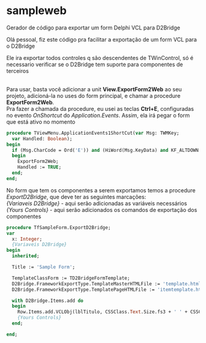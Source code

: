 # sampleweb
Gerador de código para exportar um form Delphi VCL para D2Bridge

Olá pessoal, fiz este código pra facilitar a exportação de um form VCL para o D2Bridge

Ele ira exportar todos controles q são descendentes de TWinControl, só é necessario verificar se o D2Bridge tem suporte para componentes de terceiros<br><br>

Para usar, basta você adicionar a unit **View.ExportForm2Web** ao seu projeto, adicioná-la no uses do form principal, e chamar a procedure **ExportForm2Web**.<br> 
Pra fazer a chamada da procedure, eu usei as teclas **Ctrl+E**, configuradas no evento *OnShortcut* do *Application.Events*.
Assim, ela irá pegar o form que está ativo no momento

```pascal
procedure TViewMenu.ApplicationEvents1ShortCut(var Msg: TWMKey;
  var Handled: Boolean);
begin
  if (Msg.CharCode = Ord('E')) and (HiWord(Msg.KeyData) and KF_ALTDOWN <> 0) then
  begin
    ExportForm2Web;
    Handled := TRUE;
  end;
end;
```
No form que tem os componentes a serem exportamos temos a procedure *ExportD2Bridge*, que deve ter as seguintes marcações:<br>
*{Variaveis D2Bridge}* - aqui serão adicionadas as variáveis necessários<br>
*{Yours Controls}* - aqui serão adicionados os comandos de exportação dos componentes<br>

```pascal
procedure TfSampleForm.ExportD2Bridge;
var
  x: Integer;
  {Variaveis D2Bridge}
begin
  inherited;

  Title := 'Sample Form';

  TemplateClassForm := TD2BridgeFormTemplate;
  D2Bridge.FrameworkExportType.TemplateMasterHTMLFile := 'template.html';
  D2Bridge.FrameworkExportType.TemplatePageHTMLFile := 'itemtemplate.html';

  with D2Bridge.Items.add do
  begin
    Row.Items.add.VCLObj(lblTitulo, CSSClass.Text.Size.fs3 + ' ' + CSSClass.Text.Style.bold);
    {Yours Controls}
  end;

end;
```
